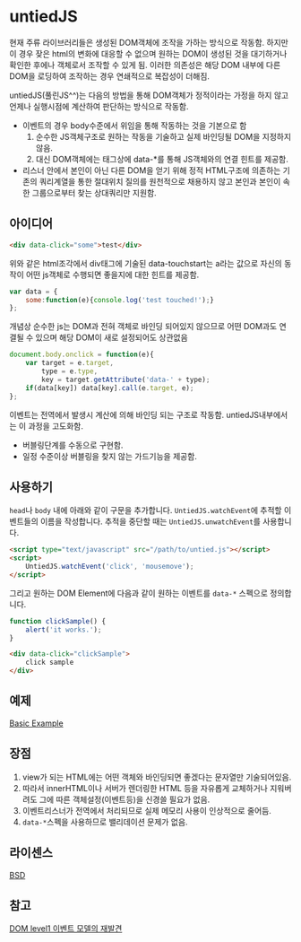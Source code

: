 # untiedJS

현재 주류 라이브러리들은 생성된 DOM객체에 조작을 가하는 방식으로 작동함.
하지만 이 경우 잦은 html의 변화에 대응할 수 없으며 원하는 DOM이 생성된 것을 대기하거나 확인한 후에나 객체로서 조작할 수 있게 됨.
이러한 의존성은 해당 DOM 내부에 다른 DOM을 로딩하여 조작하는 경우 연쇄적으로 복잡성이 더해짐.

untiedJS(풀린JS^^)는 다음의 방법을 통해 DOM객체가 정적이라는 가정을 하지 않고 언제나 실행시점에 계산하여 판단하는 방식으로 작동함.

* 이벤트의 경우 body수준에서 위임을 통해 작동하는 것을 기본으로 함
    1. 순수한 JS객체구조로 원하는 작동을 기술하고 실제 바인딩될 DOM을 지정하지 않음.
    2. 대신 DOM객체에는 태그상에 data-*를 통해 JS객체와의 연결 힌트를 제공함.
* 리스너 안에서 본인이 아닌 다른 DOM을 얻기 위해 정적 HTML구조에 의존하는 기존의 쿼리계열을 통한 절대위치 질의를 원천적으로 채용하지 않고 본인과 본인이 속한 그룹으로부터 찾는 상대쿼리만 지원함.

## 아이디어

```html
<div data-click="some">test</div>
```
위와 같은 html조각에서 div태그에 기술된 data-touchstart는 a라는 값으로 자신의 동작이 어떤 js객체로 수행되면 좋을지에 대한 힌트를 제공함.

```javascript
var data = {
    some:function(e){console.log('test touched!');}
};
```
개념상 순수한 js는 DOM과 전혀 객체로 바인딩 되어있지 않으므로 어떤 DOM과도 연결될 수 있으며 해당 DOM이 새로 설정되어도 상관없음

```javascript
document.body.onclick = function(e){
    var target = e.target,
        type = e.type,
        key = target.getAttribute('data-' + type);
    if(data[key]) data[key].call(e.target, e);
};
```
이벤트는 전역에서 발생시 계산에 의해 바인딩 되는 구조로 작동함.
untiedJS내부에서는 이 과정을 고도화함.

* 버블링단계를 수동으로 구현함.
* 일정 수준이상 버블링을 찾지 않는 가드기능을 제공함.

## 사용하기
`head`나 `body` 내에 아래와 같이 구문을 추가합니다. `UntiedJS.watchEvent`에 추적할 이벤트들의 이름을 작성합니다. 추적을 중단할 때는 `UntiedJS.unwatchEvent`를 사용합니다.
```html
<script type="text/javascript" src="/path/to/untied.js"></script>
<script>
	UntiedJS.watchEvent('click', 'mousemove');
</script>
```

그리고 원하는 DOM Element에 다음과 같이 원하는 이벤트를 `data-*` 스펙으로 정의합니다.
```javascript
function clickSample() {
	alert('it works.');
}
```
```html
<div data-click="clickSample">
    click sample
</div>
```

## 예제

<a href='example.html' target='_blank'>Basic Example</a>

## 장점

1. view가 되는 HTML에는 어떤 객체와 바인딩되면 좋겠다는 문자열만 기술되어있음.
2. 따라서 innerHTML이나 서버가 렌더링한 HTML 등을 자유롭게 교체하거나 지워버려도 그에 따른 객체설정(이벤트등)을 신경쓸 필요가 없음.
3. 이벤트리스너가 전역에서 처리되므로 실제 메모리 사용이 인상적으로 줄어듬.
4. `data-*`스펙을 사용하므로 밸리데이션 문제가 없음.

## 라이센스
[BSD](LICENSE)

## 참고
[DOM level1 이벤트 모델의 재발견](http://www.bsidesoft.com/?p=2012)
